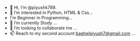 - 👋 Hi, I’m @piyushk789.
- 👀 I’m interested in Python, HTML & Css...
- I'm Beginner in Programming...
- 🌱 I’m currently Study ...
- 💞️ I’m looking to collaborate me ...
- 📫 Reach to my second account baghelpiyush7@gmail.com ...

<!---
piyushk789/piyushk789 is a ✨ special ✨ repository because its `README.md` (this file) appears on your GitHub profile.
You can click the Preview link to take a look at your changes.
--->

